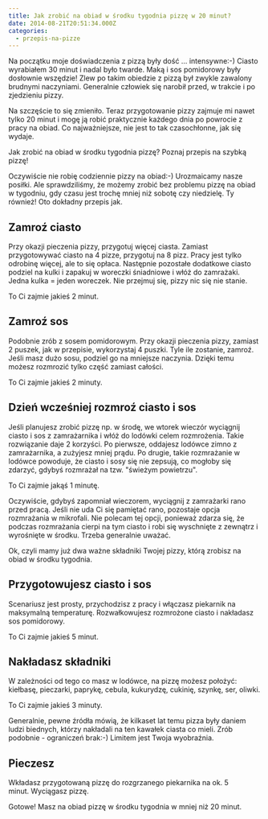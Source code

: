 ```yaml
---
title: Jak zrobić na obiad w środku tygodnia pizzę w 20 minut?
date: 2014-08-21T20:51:34.000Z
categories: 
  - przepis-na-pizze
---
```


Na początku moje doświadczenia z pizzą były dość … intensywne:-) Ciasto wyrabiałem 30 minut i nadal było twarde. Maką i sos pomidorowy były dosłownie wszędzie! Zlew po takim obiedzie z pizzą był zwykle zawalony brudnymi naczyniami. Generalnie człowiek się narobił przed, w trakcie i po zjedzieniu pizzy.

Na szczęście to się zmieniło. Teraz przygotowanie pizzy zajmuje mi nawet tylko 20 minut i mogę ją robić praktycznie każdego dnia po powrocie z pracy na obiad. Co najważniejsze, nie jest to tak czasochłonne, jak się wydaje.

Jak zrobić na obiad w środku tygodnia pizzę? Poznaj przepis na szybką pizzę!

Oczywiście nie robię codziennie pizzy na obiad:-) Urozmaicamy nasze posiłki. Ale sprawdziliśmy, że możemy zrobić bez problemu pizzę na obiad w tygodniu, gdy czasu jest trochę mniej niż sobotę czy niedzielę. Ty również! Oto dokładny przepis jak.

## Zamroź ciasto

Przy okazji pieczenia pizzy, przygotuj więcej ciasta. Zamiast przygotowywać ciasto na 4 pizze, przygotuj na 8 pizz. Pracy jest tylko odrobinę więcej, ale to się opłaca. Następnie pozostałe dodatkowe ciasto podziel na kulki i zapakuj w woreczki śniadniowe i włóż do zamrażaki. Jedna kulka = jeden woreczek. Nie przejmuj się, pizzy nic się nie stanie.

To Ci zajmie jakieś 2 minut.

## Zamroź sos

Podobnie zrób z sosem pomidorowym. Przy okazji pieczenia pizzy, zamiast 2 puszek, jak w przepisie, wykorzystaj 4 puszki. Tyle ile zostanie, zamroź. Jeśli masz dużo sosu, podziel go na mniejsze naczynia. Dzięki temu możesz rozmrozić tylko część zamiast całości.

To Ci zajmie jakieś 2 minuty.

## Dzień wcześniej rozmroź ciasto i sos

Jeśli planujesz zrobić pizzę np. w środę, we wtorek wieczór wyciągnij ciasto i sos z zamrażarnika i włóż do lodówki celem rozmrożenia. Takie rozwiązanie daje 2 korzyści. Po pierwsze, oddajesz lodówce zimno z zamrażarnika, a zużyjesz mniej prądu. Po drugie, takie rozmrażanie w lodówce powoduje, że ciasto i sosy się nie zepsują, co mogłoby się zdarzyć, gdybyś rozmrażał na tzw. "świeżym powietrzu".

To Ci zajmie jakąś 1 minutę.

Oczywiście, gdybyś zapomniał wieczorem, wyciągnij z zamrażarki rano przed pracą. Jeśli nie uda Ci się pamiętać rano, pozostaje opcja rozmrażania w mikrofali. Nie polecam tej opcji, ponieważ zdarza się, że podczas rozmrażania cierpi na tym ciasto i robi się wyschnięte z zewnątrz i wyrośnięte w środku. Trzeba generalnie uważać.

Ok, czyli mamy już dwa ważne składniki Twojej pizzy, którą zrobisz na obiad w środku tygodnia.

## Przygotowujesz ciasto i sos

Scenariusz jest prosty, przychodzisz z pracy i włączasz piekarnik na maksymalną temperaturę. Rozwałkowujesz rozmrożone ciasto i nakładasz sos pomidorowy.

To Ci zajmie jakieś 5 minut.

## Nakładasz składniki

W zależności od tego co masz w lodówce, na pizzę możesz położyć: kiełbasę, pieczarki, paprykę, cebula, kukurydzę, cukinię, szynkę, ser, oliwki.

To Ci zajmie jakieś 3 minuty.

Generalnie, pewne źródła mówią, że kilkaset lat temu pizza były daniem ludzi biednych, którzy nakładali na ten kawałek ciasta co mieli. Zrób podobnie - ograniczeń brak:-) Limitem jest Twoja wyobraźnia.

## Pieczesz

Wkładasz przygotowaną pizzę do rozgrzanego piekarnika na ok. 5 minut. Wyciągasz pizzę.

Gotowe! Masz na obiad pizzę w środku tygodnia w mniej niż 20 minut.
